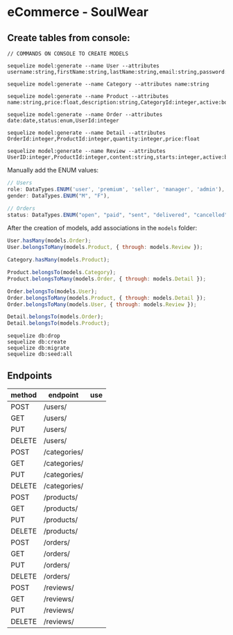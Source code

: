 # eCommerce - SoulWear

## Create tables from console:
```
// COMMANDS ON CONSOLE TO CREATE MODELS

sequelize model:generate --name User --attributes username:string,firstName:string,lastName:string,email:string,password:string,role:enum,birthDate:date,gender:enum,active:boolean

sequelize model:generate --name Category --attributes name:string

sequelize model:generate --name Product --attributes name:string,price:float,description:string,CategoryId:integer,active:boolean

sequelize model:generate --name Order --attributes date:date,status:enum,UserId:integer

sequelize model:generate --name Detail --attributes OrderId:integer,ProductId:integer,quantity:integer,price:float

sequelize model:generate --name Review --attributes UserID:integer,ProductId:integer,content:string,starts:integer,active:boolean
```

Manually add the ENUM values:
```js
// Users
role: DataTypes.ENUM('user', 'premium', 'seller', 'manager', 'admin'),
gender: DataTypes.ENUM("M", "F"),

// Orders
status: DataTypes.ENUM("open", "paid", "sent", "delivered", "cancelled"),


```

After the creation of models, add associations in the `models` folder:
```js
User.hasMany(models.Order);
User.belongsToMany(models.Product, { through: models.Review });

Category.hasMany(models.Product);

Product.belongsTo(models.Category);
Product.belongsToMany(models.Order, { through: models.Detail });

Order.belongsTo(models.User);
Order.belongsToMany(models.Product, { through: models.Detail });
Order.belongsToMany(models.User, { through: models.Review });

Detail.belongsTo(models.Order);
Detail.belongsTo(models.Product);

```


```
sequelize db:drop
sequelize db:create
sequelize db:migrate
sequelize db:seed:all
```

## Endpoints

|method|endpoint|use|
|---|---|---|
|POST  |  /users/|
|GET   |  /users/|
|PUT   |  /users/|
|DELETE|  /users/|
|POST  |  /categories/|
|GET   |  /categories/|
|PUT   |  /categories/|
|DELETE|  /categories/|
|POST  |  /products/|
|GET   |  /products/|
|PUT   |  /products/|
|DELETE|  /products/|
|POST  |  /orders/|
|GET   |  /orders/|
|PUT   |  /orders/|
|DELETE|  /orders/|
|POST  |  /reviews/|
|GET   |  /reviews/|
|PUT   |  /reviews/|
|DELETE|  /reviews/|
